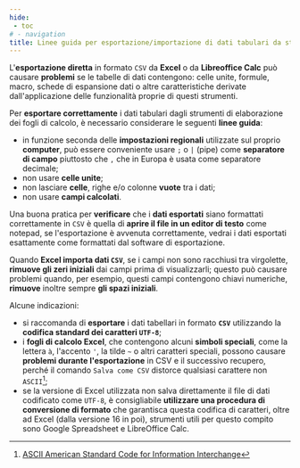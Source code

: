 ```yaml
---
hide:
 - toc
# - navigation
title: Linee guida per esportazione/importazione di dati tabulari da strumenti di foglio di calcolo a CSV
---
```


L'**esportazione diretta** in formato `CSV` da **Excel** o da **Libreoffice Calc** può causare **problemi** se le tabelle di dati contengono: celle unite, formule, macro, schede di espansione dati o altre caratteristiche derivate dall'applicazione delle funzionalità proprie di questi strumenti.

Per **esportare correttamente** i dati tabulari dagli strumenti di elaborazione dei fogli di calcolo, è necessario considerare le seguenti **linee guida**:

- in funzione seconda delle **impostazioni regionali** utilizzate sul proprio **computer**, può essere conveniente usare `;` o `|` (pipe) come **separatore di campo** piuttosto che `,` che in Europa è usata come separatore decimale;
- non usare **celle unite**;
- non lasciare **celle**, righe e/o colonne **vuote** tra i dati;
- non usare **campi calcolati**.

Una buona pratica per **verificare** che i **dati esportati** siano formattati correttamente in `CSV` è quella di **aprire il file in un editor di testo** come notepad, se l'esportazione è avvenuta correttamente, vedrai i dati esportati esattamente come formattati dal software di esportazione.

Quando **Excel importa dati `CSV`**, se i campi non sono racchiusi tra virgolette, **rimuove gli zeri iniziali** dai campi prima di visualizzarli; questo può causare problemi quando, per esempio, questi campi contengono chiavi numeriche, **rimuove** inoltre sempre **gli spazi iniziali**.

Alcune indicazioni:

- si raccomanda di **esportare** i dati tabellari in formato **`CSV`** utilizzando la **codifica standard dei caratteri `UTF-8`**;
- i **fogli di calcolo Excel**, che contengono alcuni **simboli speciali**, come la lettera `à`, l'accento `'`, la tilde `~` o altri caratteri speciali, possono causare **problemi durante l'esportazione** in CSV e il successivo recupero, perché il comando `Salva come CSV` distorce qualsiasi carattere non `ASCII`[^1];
- se la versione di Excel utilizzata non salva direttamente il file di dati codificato come `UTF-8`, è consigliabile **utilizzare una procedura di conversione di formato** che garantisca questa codifica di caratteri, oltre ad Excel (dalla versione 16 in poi), strumenti utili per questo compito sono Google Spreadsheet e LibreOffice Calc.

[^1]: [ASCII American Standard Code for Information Interchange](https://it.wikipedia.org/wiki/ASCII)